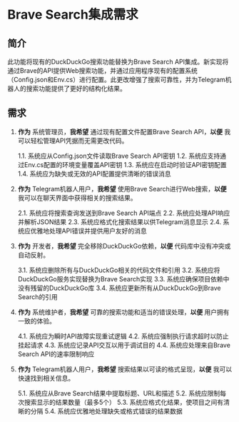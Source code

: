 # Brave Search集成需求

## 简介
此功能将现有的DuckDuckGo搜索功能替换为Brave Search API集成。新实现将通过Brave的API提供Web搜索功能，并通过应用程序现有的配置系统（Config.json和Env.cs）进行配置。此更改增强了搜索可靠性，并为Telegram机器人的搜索功能提供了更好的结构化结果。

## 需求

1. **作为** 系统管理员，**我希望** 通过现有配置文件配置Brave Search API，**以便** 我可以轻松管理API凭据而无需更改代码。

   1.1. 系统应从Config.json文件读取Brave Search API密钥
   1.2. 系统应支持通过Env.cs配置的环境变量覆盖API密钥
   1.3. 系统应在启动时验证API密钥配置
   1.4. 系统应为缺失或无效的API配置提供清晰的错误消息

2. **作为** Telegram机器人用户，**我希望** 使用Brave Search进行Web搜索，**以便** 我可以在聊天界面中获得相关的搜索结果。

   2.1. 系统应将搜索查询发送到Brave Search API端点
   2.2. 系统应处理API响应并解析JSON结果
   2.3. 系统应格式化搜索结果以供Telegram消息显示
   2.4. 系统应优雅地处理API错误并提供用户友好的消息

3. **作为** 开发者，**我希望** 完全移除DuckDuckGo依赖，**以便** 代码库中没有冲突或自动反射。

   3.1. 系统应删除所有与DuckDuckGo相关的代码文件和引用
   3.2. 系统应将DuckDuckGo服务实现替换为Brave Search实现
   3.3. 系统应确保项目依赖中没有残留的DuckDuckGo库
   3.4. 系统应更新所有从DuckDuckGo到Brave Search的引用

4. **作为** 系统维护者，**我希望** 可靠的搜索功能和适当的错误处理，**以便** 用户拥有一致的体验。

   4.1. 系统应为瞬时API故障实现重试逻辑
   4.2. 系统应强制执行请求超时以防止挂起请求
   4.3. 系统应记录API交互以用于调试目的
   4.4. 系统应处理来自Brave Search API的速率限制响应

5. **作为** Telegram机器人用户，**我希望** 搜索结果以可读的格式呈现，**以便** 我可以快速找到相关信息。

   5.1. 系统应从Brave Search结果中提取标题、URL和描述
   5.2. 系统应限制每次搜索显示的结果数量（最多5个）
   5.3. 系统应格式化结果，使项目之间有清晰的分隔
   5.4. 系统应优雅地处理缺失或格式错误的结果数据